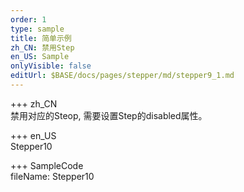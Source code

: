 ```yaml
---   
order: 1  
type: sample  
title: 简单示例   
zh_CN: 禁用Step   
en_US: Sample
onlyVisible: false
editUrl: $BASE/docs/pages/stepper/md/stepper9_1.md
---      
```


+++ zh_CN   
禁用对应的Steop, 需要设置Step的disabled属性。

+++ en_US   
Stepper10

+++ SampleCode  
fileName: Stepper10
